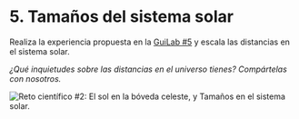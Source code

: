 # 5. Tamaños del sistema solar

Realiza la experiencia propuesta en la [GuiLab #5](../guilab-2/tamano-de-los-planetas-del-sistema-solar.md) y escala las distancias en el sistema solar.

_¿Qué inquietudes sobre las distancias en el universo tienes? Compártelas con nosotros._

![Reto científico #2: El sol en la bóveda celeste, y Tamaños en el sistema solar.](<../../.gitbook/assets/Reto #2\_3.png>)
